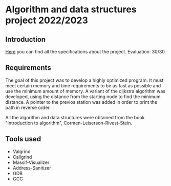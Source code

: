 # Algorithm and data structures project 2022/2023
## Introduction
[Here](https://github.com/nn65/API-project-service-stations/Utils/specs.pdf) you can find all the specifications about the project. Evaluation: 30/30.
## Requirements
The goal of this project was to develop a highly optimized program. It must meet certain memory and time requirements to be as fast as possible and use the minimum amount of memory. A variant of the dijkstra algorithm was developed, using the distance from the starting node to find the minimum distance. A pointer to the previos station was added in order to print the path in reverse order.

All the algorithm and data structures were obtained from the book "Introduction to algorithm", Cormen-Leiserson-Rivest-Stein.
## Tools used
* Valgrind
* Callgrind
* Massif-Visualizer
* Address-Sanitizer
* GDB
* GCC
